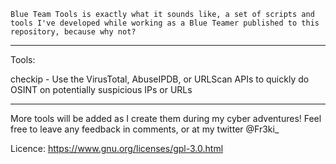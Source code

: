     Blue Team Tools is exactly what it sounds like, a set of scripts and tools I've developed while working as a Blue Teamer published to this repository, because why not?

----------------------------------------------------------------------------------------------------

Tools:

checkip - Use the VirusTotal, AbuseIPDB, or URLScan APIs to quickly do OSINT on potentially suspicious IPs or URLs


----------------------------------------------------------------------------------------------------

More tools will be added as I create them during my cyber adventures! Feel free to leave any feedback in comments, or at my twitter @Fr3ki_

Licence: https://www.gnu.org/licenses/gpl-3.0.html 
